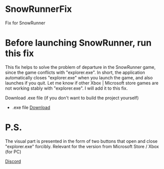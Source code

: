 # SnowRunnerFix
 Fix for SnowRunner
# Before launching SnowRunner, run this fix
 This fix helps to solve the problem of departure in the SnowRunner game, since the game conflicts with "explorer.exe". In short, the application automatically closes "explorer.exe" when you launch the game, and also launches if you quit.
 Let me know if other Xbox | Microsoft store games are not working stably with "explorer.exe". I will add it to this fix.

Download .exe file (if you don't want to build the project yourself)
- .exe file [Download](https://github.com/OneSpir1t/SnowRunnerFix/blob/7e1c19e02c2ba7c4b441527fcf2794453196e688/SnowRunnerFix/bin/Release/SnowRunnerFix.exe)

# P.S.
 The visual part is presented in the form of two buttons that open and close "explorer.exe" forcibly.
 Relevant for the version from Microsoft Store / Xbox (for PC)
 
[Discord](danya_007)

